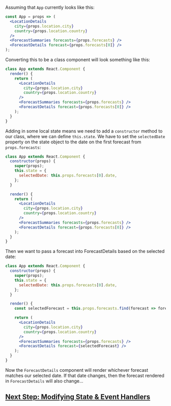 Assuming that `App` currently looks like this:

```jsx
const App = props => (
  <LocationDetails
    city={props.location.city}
    country={props.location.country}
  />
  <ForecastSummaries forecasts={props.forecasts} />
  <ForecastDetails forecast={props.forecasts[0]} />
);
```

 Converting this to be a class component will look something like this:

```jsx
class App extends React.Component {
  render() {
    return (
      <LocationDetails
        city={props.location.city}
        country={props.location.country}
      />
      <ForecastSummaries forecasts={props.forecasts} />
      <ForecastDetails forecast={props.forecasts[0]} />
    );
  }
}
```

Adding in some local state means we need to add a `constructor` method to our class, where we can define `this.state`. We have to set the `selectedDate` property on the state object to the date on the first forecast from `props.forecasts`:

```jsx
class App extends React.Component {
  constructor(props) {
    super(props);
    this.state = {
      selectedDate: this.props.forecasts[0].date,
    };
  }

  render() {
    return (
      <LocationDetails
        city={props.location.city}
        country={props.location.country}
      />
      <ForecastSummaries forecasts={props.forecasts} />
      <ForecastDetails forecast={props.forecasts[0]} />
    );
  }
}
```

Then we want to pass a forecast into ForecastDetails based on the selected date:

```jsx
class App extends React.Component {
  constructor(props) {
    super(props);
    this.state = {
      selectedDate: this.props.forecasts[0].date,
    };
  }

  render() {
    const selectedForecast = this.props.forecasts.find(forecast => forecast.date === this.state.selectedDate);

    return (
      <LocationDetails
        city={props.location.city}
        country={props.location.country}
      />
      <ForecastSummaries forecasts={props.forecasts} />
      <ForecastDetails forecast={selectedForecast} />
    );
  }
}
```

Now the `ForecastDetails` component will render whichever forecast matches our selected date. If that date changes, then the forecast rendered in `ForecastDetails` will also change...

## [Next Step: Modifying State & Event Handlers](../step-14.md)

